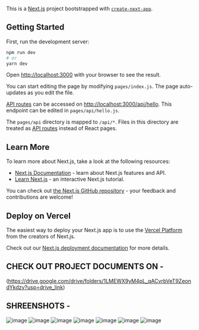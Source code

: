 This is a [Next.js](https://nextjs.org/) project bootstrapped with [`create-next-app`](https://github.com/vercel/next.js/tree/canary/packages/create-next-app).

## Getting Started

First, run the development server:

```bash
npm run dev
# or
yarn dev
```

Open [http://localhost:3000](http://localhost:3000) with your browser to see the result.

You can start editing the page by modifying `pages/index.js`. The page auto-updates as you edit the file.

[API routes](https://nextjs.org/docs/api-routes/introduction) can be accessed on [http://localhost:3000/api/hello](http://localhost:3000/api/hello). This endpoint can be edited in `pages/api/hello.js`.

The `pages/api` directory is mapped to `/api/*`. Files in this directory are treated as [API routes](https://nextjs.org/docs/api-routes/introduction) instead of React pages.

## Learn More

To learn more about Next.js, take a look at the following resources:

- [Next.js Documentation](https://nextjs.org/docs) - learn about Next.js features and API.
- [Learn Next.js](https://nextjs.org/learn) - an interactive Next.js tutorial.

You can check out [the Next.js GitHub repository](https://github.com/vercel/next.js/) - your feedback and contributions are welcome!

## Deploy on Vercel

The easiest way to deploy your Next.js app is to use the [Vercel Platform](https://vercel.com/new?utm_medium=default-template&filter=next.js&utm_source=create-next-app&utm_campaign=create-next-app-readme) from the creators of Next.js.

Check out our [Next.js deployment documentation](https://nextjs.org/docs/deployment) for more details.

## CHECK OUT PROJECT DOCUMENTS ON - 
(https://drive.google.com/drive/folders/1LMEWX9yM4pL_qACvrbVeT9ZeondYkdzy?usp=drive_link)

## SHREENSHOTS - 

![image](https://github.com/Prajapatikapil41/Block-Drive/assets/81869156/0ba280ff-bf81-4900-9b9b-f2b73e5b7c8d)
![image](https://github.com/Prajapatikapil41/Block-Drive/assets/81869156/4aef4281-58c9-4fbe-bf0c-5e578d189b12)
![image](https://github.com/Prajapatikapil41/Block-Drive/assets/81869156/9acb5510-6a27-49c4-a6df-d67e9c5ae235)
![image](https://github.com/Prajapatikapil41/Block-Drive/assets/81869156/0e78e655-b1ee-494f-9835-7b6097ee4545)
![image](https://github.com/Prajapatikapil41/Block-Drive/assets/81869156/786b88ef-60f4-4d89-a9d8-a88f9a292829)
![image](https://github.com/Prajapatikapil41/Block-Drive/assets/81869156/0a0eb3a2-77d5-4f80-99e6-b7425c76b775)
![image](https://github.com/Prajapatikapil41/Block-Drive/assets/81869156/ec43c0ff-e58b-41cc-aca7-050809bbf302)





